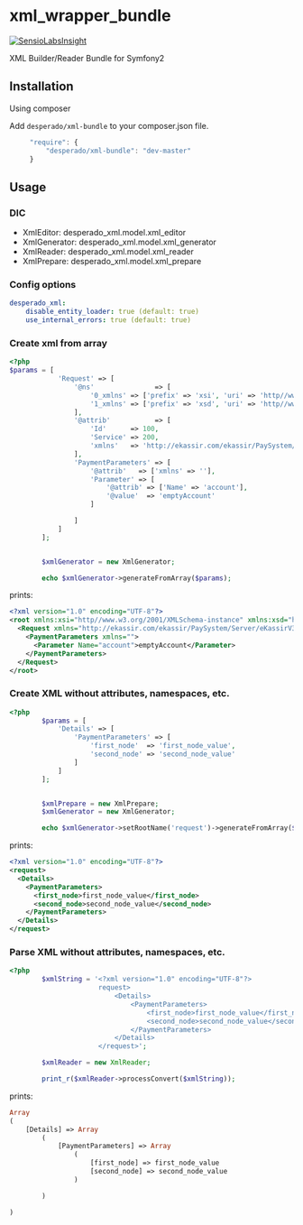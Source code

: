 xml_wrapper_bundle
==================


[![SensioLabsInsight](https://insight.sensiolabs.com/projects/ac3fa776-bc19-4fd7-99f0-a0466c1b0bd3/big.png)](https://insight.sensiolabs.com/projects/ac3fa776-bc19-4fd7-99f0-a0466c1b0bd3)

XML Builder/Reader Bundle for Symfony2

## Installation

Using composer

Add `desperado/xml-bundle` to your composer.json file.

```js
     "require": {
	     "desperado/xml-bundle": "dev-master"
     }
```

## Usage

### DIC

* XmlEditor: desperado_xml.model.xml_editor
* XmlGenerator: desperado_xml.model.xml_generator
* XmlReader: desperado_xml.model.xml_reader
* XmlPrepare: desperado_xml.model.xml_prepare

### Config options

```yml
desperado_xml:
    disable_entity_loader: true (default: true)
    use_internal_errors: true (default: true)
```

### Create xml from array

```php
<?php
$params = [
            'Request' => [
                '@ns'               => [
                    '0_xmlns' => ['prefix' => 'xsi', 'uri' => 'http//www.w3.org/2001/XMLSchema-instance'],
                    '1_xmlns' => ['prefix' => 'xsd', 'uri' => 'http//www.w3.org/2001/XMLSchema'],
                ],
                '@attrib'           => [
                    'Id'      => 100,
                    'Service' => 200,
                    'xmlns'   => 'http://ekassir.com/ekassir/PaySystem/Server/eKassirV3Protocol'
                ],
                'PaymentParameters' => [
                    '@attrib'   => ['xmlns' => ''],
                    'Parameter' => [
                        '@attrib' => ['Name' => 'account'],
                        '@value'  => 'emptyAccount'
                    ]

                ]
            ]
        ];


        $xmlGenerator = new XmlGenerator;

        echo $xmlGenerator->generateFromArray($params);
```
prints:

```xml
<?xml version="1.0" encoding="UTF-8"?>
<root xmlns:xsi="http//www.w3.org/2001/XMLSchema-instance" xmlns:xsd="http//www.w3.org/2001/XMLSchema">
  <Request xmlns="http://ekassir.com/ekassir/PaySystem/Server/eKassirV3Protocol" xmlns:xsi="http//www.w3.org/2001/XMLSchema-instance" xmlns:xsd="http//www.w3.org/2001/XMLSchema" Id="100" Service="200" xsi:xmlns="" xsd:xmlns="">
    <PaymentParameters xmlns="">
      <Parameter Name="account">emptyAccount</Parameter>
    </PaymentParameters>
  </Request>
</root>
```

### Create XML without attributes, namespaces, etc.

```php
<?php
        $params = [
            'Details' => [
                'PaymentParameters' => [
                    'first_node'  => 'first_node_value',
                    'second_node' => 'second_node_value'
                ]
            ]
        ];


        $xmlPrepare = new XmlPrepare;
        $xmlGenerator = new XmlGenerator;

        echo $xmlGenerator->setRootName('request')->generateFromArray($xmlPrepare->prepareArrayBeforeToXmlConvert($params));
```
prints:

```xml
<?xml version="1.0" encoding="UTF-8"?>
<request>
  <Details>
    <PaymentParameters>
      <first_node>first_node_value</first_node>
      <second_node>second_node_value</second_node>
    </PaymentParameters>
  </Details>
</request>
```

### Parse XML without attributes, namespaces, etc.

```php
<?php
        $xmlString = '<?xml version="1.0" encoding="UTF-8"?>
                      request>
                          <Details>
                              <PaymentParameters>
                                  <first_node>first_node_value</first_node>
                                  <second_node>second_node_value</second_node>
                              </PaymentParameters>
                          </Details>
                      </request>';

        $xmlReader = new XmlReader;

        print_r($xmlReader->processConvert($xmlString));
```
prints:

```php
Array
(
    [Details] => Array
        (
            [PaymentParameters] => Array
                (
                    [first_node] => first_node_value
                    [second_node] => second_node_value
                )

        )

)
```